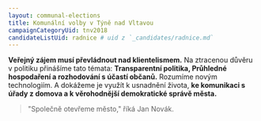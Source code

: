 ```yaml
---
layout: communal-elections
title: Komunální volby v Týně nad Vltavou
campaignCategoryUid: tnv2018
candidateListUid: radnice # uid z `_candidates/radnice.md`
---
```


**Veřejný zájem musí převládnout nad klientelismem.** Na ztracenou důvěru v politiku přinášíme tato témata: **Transparentní politika, Průhledné hospodaření a rozhodování s účastí občanů.** Rozumíme novým technologiím. A dokážeme je využít k usnadnění života, **ke komunikaci s úřady z domova a k věrohodnější demokratické správě města.**

> "Společně otevřeme město," říká Jan Novák.

